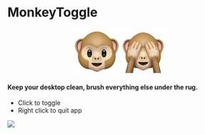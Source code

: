 # MonkeyToggle

<p align="center">
  
 <img src="Assets/AppIcon.png" height="100px"/>
 <img src="Assets/see-no-evil-monkey.png" height="100px"/>
 
</p>

#### Keep your desktop clean, brush everything else under the rug.
- Click to toggle
- Right click to quit app
<p>
  
 <img src="Assets/demo.gif"/>
 
</p>

